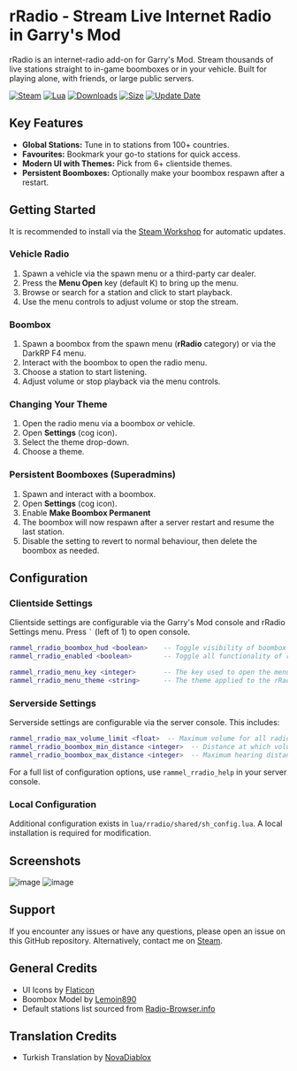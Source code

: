 # rRadio - Stream Live Internet Radio in Garry's Mod

rRadio is an internet-radio add-on for Garry's Mod. Stream thousands of live stations straight to in-game boomboxes or in your vehicle. Built for playing alone, with friends, or large public servers.

[![Steam](https://img.shields.io/badge/steam-%23000000.svg?style=for-the-badge&logo=steam&logoColor=white)](https://steamcommunity.com/sharedfiles/filedetails/?id=3318060741) [![Lua](https://img.shields.io/badge/lua-%232C2D72.svg?style=for-the-badge&logo=lua&logoColor=white)](https://steamcommunity.com/sharedfiles/filedetails/?id=3318060741) [![Downloads](https://img.shields.io/steam/downloads/3318060741?style=for-the-badge&color=00adb5)](https://steamcommunity.com/sharedfiles/filedetails/?id=3318060741) [![Size](https://img.shields.io/steam/size/3318060741?style=for-the-badge&color=2ea043)](https://steamcommunity.com/sharedfiles/filedetails/?id=3318060741) [![Update Date](https://img.shields.io/steam/update-date/3318060741?style=for-the-badge&color=515de9)](https://steamcommunity.com/sharedfiles/filedetails/?id=3318060741)

## Key Features

- **Global Stations:** Tune in to stations from 100+ countries.
- **Favourites:** Bookmark your go-to stations for quick access.
- **Modern UI with Themes:** Pick from 6+ clientside themes.
- **Persistent Boomboxes:** Optionally make your boombox respawn after a restart.

## Getting Started

It is recommended to install via the [Steam Workshop](https://steamcommunity.com/sharedfiles/filedetails/?id=3318060741) for automatic updates. 

### Vehicle Radio
1. Spawn a vehicle via the spawn menu or a third-party car dealer.
2. Press the **Menu Open** key (default K) to bring up the menu.
3. Browse or search for a station and click to start playback.
4. Use the menu controls to adjust volume or stop the stream.

### Boombox
1. Spawn a boombox from the spawn menu (**rRadio** category) or via the DarkRP F4 menu.
2. Interact with the boombox to open the radio menu.
3. Choose a station to start listening.
4. Adjust volume or stop playback via the menu controls.

### Changing Your Theme
1. Open the radio menu via a boombox *or* vehicle.
2. Open **Settings** (cog icon).
3. Select the theme drop-down.
4. Choose a theme.

### Persistent Boomboxes (Superadmins)
1. Spawn and interact with a boombox.
2. Open **Settings** (cog icon).
3. Enable **Make Boombox Permanent**
4. The boombox will now respawn after a server restart and resume the last station.
5. Disable the setting to revert to normal behaviour, then delete the boombox as needed.

## Configuration

### Clientside Settings

Clientside settings are configurable via the Garry's Mod console and rRadio Settings menu. Press ``` ` ``` (left of 1) to open console.

```lua
rammel_rradio_boombox_hud <boolean>    -- Toggle visibility of boombox HUDs (1 - Enabled / 0 - Disabled)
rammel_rradio_enabled <boolean>        -- Toggle all functionality of rRadio (1 - Enabled / 0 - Disabled)
```
```lua
rammel_rradio_menu_key <integer>       -- The key used to open the menu. Modify this via the Settings menu.
rammel_rradio_menu_theme <string>      -- The theme applied to the rRadio UI. Modify this via the Settings menu.
```

### Serverside Settings

Serverside settings are configurable via the server console. This includes:

```lua
rammel_rradio_max_volume_limit <float>  -- Maximum volume for all radio entities (0.0-1.0)
rammel_rradio_boombox_min_distance <integer>  -- Distance at which volume begins to fall off for boomboxes (source units)
rammel_rradio_boombox_max_distance <integer>  -- Maximum hearing distance for boomboxes (source units)
```

For a full list of configuration options, use `rammel_rradio_help` in your server console.

### Local Configuration

Additional configuration exists in `lua/rradio/shared/sh_config.lua`. A local installation is required for modification.

## Screenshots

![image](https://github.com/user-attachments/assets/5e778328-6266-4b31-a1c5-8af45d2107f3)
![image](https://github.com/user-attachments/assets/5b4bbe6e-3ac4-4c31-b76f-1d9ee929a86d)

## Support

If you encounter any issues or have any questions, please open an issue on this GitHub repository. Alternatively, contact me on [Steam](https://steamcommunity.com/id/rammel/).

## General Credits

- UI Icons by [Flaticon](https://www.flaticon.com/uicons/)
- Boombox Model by [Lemoin890](https://sketchfab.com/3d-models/90s-style-boombox-radio-low-poly-ripped-db9105533ca54470b74c48d3e3a62b49)
- Default stations list sourced from [Radio-Browser.info](https://www.radio-browser.info/)

## Translation Credits

- Turkish Translation by [NovaDiablox](https://github.com/NovaDiablox)
